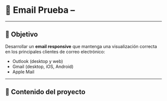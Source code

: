 # 📧 Email Prueba – 

---

## 🎯 Objetivo

Desarrollar un **email responsive** que mantenga una visualización correcta en los principales clientes de correo electrónico:

- Outlook (desktop y web)
- Gmail (desktop, iOS, Android)
- Apple Mail

---

## 🧩 Contenido del proyecto

